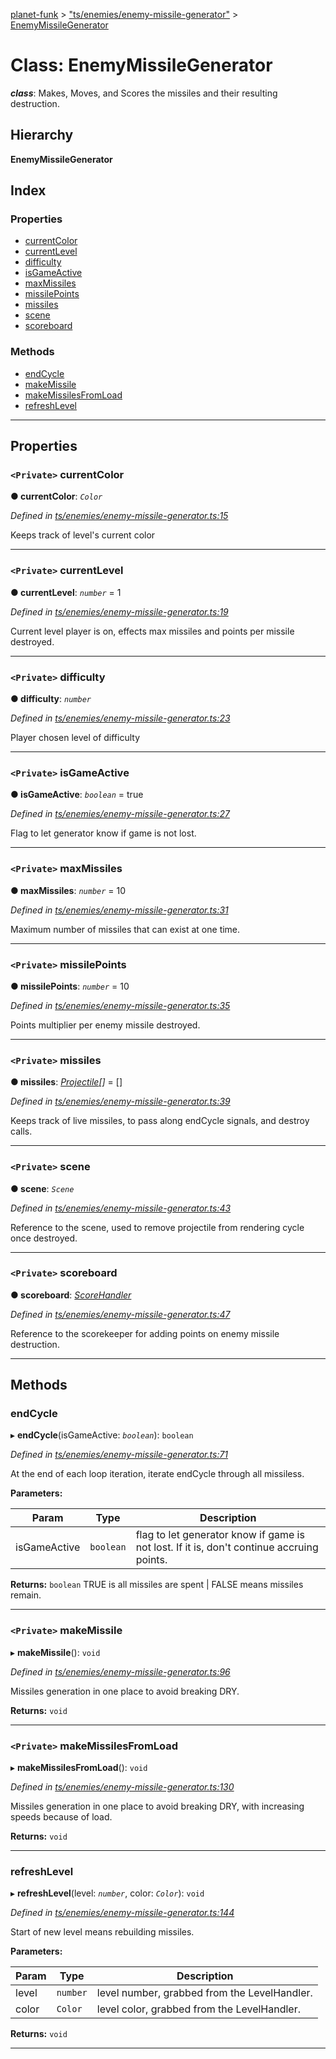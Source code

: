 [planet-funk](../README.md) > ["ts/enemies/enemy-missile-generator"](../modules/_ts_enemies_enemy_missile_generator_.md) > [EnemyMissileGenerator](../classes/_ts_enemies_enemy_missile_generator_.enemymissilegenerator.md)

# Class: EnemyMissileGenerator

*__class__*: Makes, Moves, and Scores the missiles and their resulting destruction.

## Hierarchy

**EnemyMissileGenerator**

## Index

### Properties

* [currentColor](_ts_enemies_enemy_missile_generator_.enemymissilegenerator.md#currentcolor)
* [currentLevel](_ts_enemies_enemy_missile_generator_.enemymissilegenerator.md#currentlevel)
* [difficulty](_ts_enemies_enemy_missile_generator_.enemymissilegenerator.md#difficulty)
* [isGameActive](_ts_enemies_enemy_missile_generator_.enemymissilegenerator.md#isgameactive)
* [maxMissiles](_ts_enemies_enemy_missile_generator_.enemymissilegenerator.md#maxmissiles)
* [missilePoints](_ts_enemies_enemy_missile_generator_.enemymissilegenerator.md#missilepoints)
* [missiles](_ts_enemies_enemy_missile_generator_.enemymissilegenerator.md#missiles)
* [scene](_ts_enemies_enemy_missile_generator_.enemymissilegenerator.md#scene)
* [scoreboard](_ts_enemies_enemy_missile_generator_.enemymissilegenerator.md#scoreboard)

### Methods

* [endCycle](_ts_enemies_enemy_missile_generator_.enemymissilegenerator.md#endcycle)
* [makeMissile](_ts_enemies_enemy_missile_generator_.enemymissilegenerator.md#makemissile)
* [makeMissilesFromLoad](_ts_enemies_enemy_missile_generator_.enemymissilegenerator.md#makemissilesfromload)
* [refreshLevel](_ts_enemies_enemy_missile_generator_.enemymissilegenerator.md#refreshlevel)

---

## Properties

<a id="currentcolor"></a>

### `<Private>` currentColor

**● currentColor**: *`Color`*

*Defined in [ts/enemies/enemy-missile-generator.ts:15](https://github.com/WilliamRADFunk/planet-funk/blob/0842c14/src/ts/enemies/enemy-missile-generator.ts#L15)*

Keeps track of level's current color

___
<a id="currentlevel"></a>

### `<Private>` currentLevel

**● currentLevel**: *`number`* = 1

*Defined in [ts/enemies/enemy-missile-generator.ts:19](https://github.com/WilliamRADFunk/planet-funk/blob/0842c14/src/ts/enemies/enemy-missile-generator.ts#L19)*

Current level player is on, effects max missiles and points per missile destroyed.

___
<a id="difficulty"></a>

### `<Private>` difficulty

**● difficulty**: *`number`*

*Defined in [ts/enemies/enemy-missile-generator.ts:23](https://github.com/WilliamRADFunk/planet-funk/blob/0842c14/src/ts/enemies/enemy-missile-generator.ts#L23)*

Player chosen level of difficulty

___
<a id="isgameactive"></a>

### `<Private>` isGameActive

**● isGameActive**: *`boolean`* = true

*Defined in [ts/enemies/enemy-missile-generator.ts:27](https://github.com/WilliamRADFunk/planet-funk/blob/0842c14/src/ts/enemies/enemy-missile-generator.ts#L27)*

Flag to let generator know if game is not lost.

___
<a id="maxmissiles"></a>

### `<Private>` maxMissiles

**● maxMissiles**: *`number`* = 10

*Defined in [ts/enemies/enemy-missile-generator.ts:31](https://github.com/WilliamRADFunk/planet-funk/blob/0842c14/src/ts/enemies/enemy-missile-generator.ts#L31)*

Maximum number of missiles that can exist at one time.

___
<a id="missilepoints"></a>

### `<Private>` missilePoints

**● missilePoints**: *`number`* = 10

*Defined in [ts/enemies/enemy-missile-generator.ts:35](https://github.com/WilliamRADFunk/planet-funk/blob/0842c14/src/ts/enemies/enemy-missile-generator.ts#L35)*

Points multiplier per enemy missile destroyed.

___
<a id="missiles"></a>

### `<Private>` missiles

**● missiles**: *[Projectile](_ts_weapons_projectile_.projectile.md)[]* =  []

*Defined in [ts/enemies/enemy-missile-generator.ts:39](https://github.com/WilliamRADFunk/planet-funk/blob/0842c14/src/ts/enemies/enemy-missile-generator.ts#L39)*

Keeps track of live missiles, to pass along endCycle signals, and destroy calls.

___
<a id="scene"></a>

### `<Private>` scene

**● scene**: *`Scene`*

*Defined in [ts/enemies/enemy-missile-generator.ts:43](https://github.com/WilliamRADFunk/planet-funk/blob/0842c14/src/ts/enemies/enemy-missile-generator.ts#L43)*

Reference to the scene, used to remove projectile from rendering cycle once destroyed.

___
<a id="scoreboard"></a>

### `<Private>` scoreboard

**● scoreboard**: *[ScoreHandler](_ts_displays_score_handler_.scorehandler.md)*

*Defined in [ts/enemies/enemy-missile-generator.ts:47](https://github.com/WilliamRADFunk/planet-funk/blob/0842c14/src/ts/enemies/enemy-missile-generator.ts#L47)*

Reference to the scorekeeper for adding points on enemy missile destruction.

___

## Methods

<a id="endcycle"></a>

###  endCycle

▸ **endCycle**(isGameActive: *`boolean`*): `boolean`

*Defined in [ts/enemies/enemy-missile-generator.ts:71](https://github.com/WilliamRADFunk/planet-funk/blob/0842c14/src/ts/enemies/enemy-missile-generator.ts#L71)*

At the end of each loop iteration, iterate endCycle through all missiless.

**Parameters:**

| Param | Type | Description |
| ------ | ------ | ------ |
| isGameActive | `boolean` |  flag to let generator know if game is not lost. If it is, don't continue accruing points. |

**Returns:** `boolean`
TRUE is all missiles are spent | FALSE means missiles remain.

___
<a id="makemissile"></a>

### `<Private>` makeMissile

▸ **makeMissile**(): `void`

*Defined in [ts/enemies/enemy-missile-generator.ts:96](https://github.com/WilliamRADFunk/planet-funk/blob/0842c14/src/ts/enemies/enemy-missile-generator.ts#L96)*

Missiles generation in one place to avoid breaking DRY.

**Returns:** `void`

___
<a id="makemissilesfromload"></a>

### `<Private>` makeMissilesFromLoad

▸ **makeMissilesFromLoad**(): `void`

*Defined in [ts/enemies/enemy-missile-generator.ts:130](https://github.com/WilliamRADFunk/planet-funk/blob/0842c14/src/ts/enemies/enemy-missile-generator.ts#L130)*

Missiles generation in one place to avoid breaking DRY, with increasing speeds because of load.

**Returns:** `void`

___
<a id="refreshlevel"></a>

###  refreshLevel

▸ **refreshLevel**(level: *`number`*, color: *`Color`*): `void`

*Defined in [ts/enemies/enemy-missile-generator.ts:144](https://github.com/WilliamRADFunk/planet-funk/blob/0842c14/src/ts/enemies/enemy-missile-generator.ts#L144)*

Start of new level means rebuilding missiles.

**Parameters:**

| Param | Type | Description |
| ------ | ------ | ------ |
| level | `number` |  level number, grabbed from the LevelHandler. |
| color | `Color` |  level color, grabbed from the LevelHandler. |

**Returns:** `void`

___

